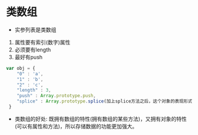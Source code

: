 <!--
 * @Author: xujie 1607526161@qq.com
 * @Date: 2023-02-10 19:34:37
 * @LastEditors: xujie 1607526161@qq.com
 * @FilePath: \HTML-CSS-Javascript-\JAVAScript+ES6\JavaScript\JavaScript对象，原型\各种类型对象\数组对象\类数组.md
 * @Description: 
-->
# 类数组

* 实参列表是类数组

1. 属性要有索引(数字)属性
2. 必须要有length
3. 最好有push

```js
var obj = {
    "0" : 'a',
    "1" : 'b',
    "2" : 'c',
    "length" : 3,
    "push" : Array.prototype.push,
    "splice" : Array.prototype.splice(加上splice方法之后，这个对象的表现形式就和数组更加像了)
 }

 ```

* 类数组的好处: 既拥有数组的特性(拥有数组的某些方法)，又拥有对象的特性(可以有属性和方法)，所以存储数据的功能更加强大。
